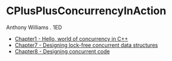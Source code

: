 # CPlusPlusConcurrencyInAction

Anthony Williams . 1ED

- [Chapter1 - Hello, world of concurrency in C++](chapter1_en.md)
- [Chapter7 - Designing lock-free concurrent data structures](chapter7_en.md)
- [Chapter8 - Designing concurrent code](chapter8_en.md)


